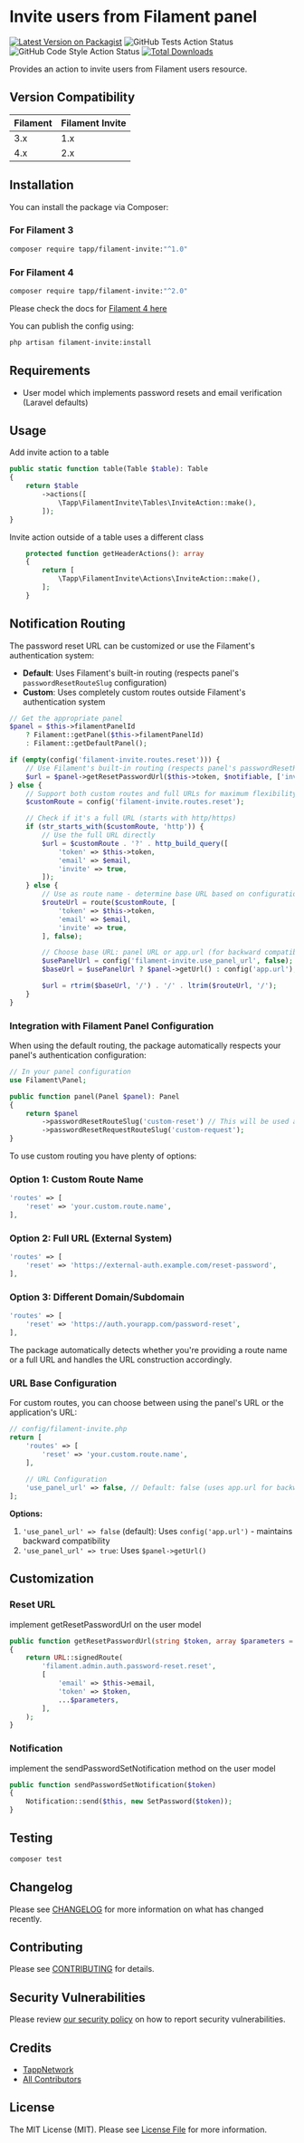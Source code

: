 # Invite users from Filament panel

[![Latest Version on Packagist](https://img.shields.io/packagist/v/tapp/filament-invite.svg?style=flat-square)](https://packagist.org/packages/tapp/filament-invite)
![GitHub Tests Action Status](https://github.com/TappNetwork/Filament-Invite/actions/workflows/run-tests.yml/badge.svg)
![GitHub Code Style Action Status](https://github.com/TappNetwork/Filament-Invite/actions/workflows/fix-php-code-style-issues.yml/badge.svg)
[![Total Downloads](https://img.shields.io/packagist/dt/tapp/filament-invite.svg?style=flat-square)](https://packagist.org/packages/tapp/filament-invite)

Provides an action to invite users from Filament users resource.

## Version Compatibility

 Filament | Filament Invite
:---------|:---------------
 3.x      | 1.x
 4.x      | 2.x

## Installation

You can install the package via Composer:

### For Filament 3

```bash
composer require tapp/filament-invite:"^1.0"
```

### For Filament 4

```bash
composer require tapp/filament-invite:"^2.0"
```

Please check the docs for [Filament 4 here](https://github.com/TappNetwork/Filament-Invite/tree/2.x)

You can publish the config using:

```bash
php artisan filament-invite:install
```

## Requirements

-   User model which implements password resets and email verification (Laravel defaults)

## Usage

Add invite action to a table

```php
public static function table(Table $table): Table
{
    return $table
        ->actions([
            \Tapp\FilamentInvite\Tables\InviteAction::make(),
        ]);
}
```

Invite action outside of a table uses a different class

```php
    protected function getHeaderActions(): array
    {
        return [
            \Tapp\FilamentInvite\Actions\InviteAction::make(),
        ];
    }

```

## Notification Routing

The password reset URL can be customized or use the Filament's authentication system:

- **Default**: Uses Filament's built-in routing (respects panel's `passwordResetRouteSlug` configuration)
- **Custom**: Uses completely custom routes outside Filament's authentication system

```php
// Get the appropriate panel
$panel = $this->filamentPanelId
    ? Filament::getPanel($this->filamentPanelId)
    : Filament::getDefaultPanel();

if (empty(config('filament-invite.routes.reset'))) {
    // Use Filament's built-in routing (respects panel's passwordResetRouteSlug configuration)
    $url = $panel->getResetPasswordUrl($this->token, $notifiable, ['invite' => true]);
} else {
    // Support both custom routes and full URLs for maximum flexibility
    $customRoute = config('filament-invite.routes.reset');

    // Check if it's a full URL (starts with http/https)
    if (str_starts_with($customRoute, 'http')) {
        // Use the full URL directly
        $url = $customRoute . '?' . http_build_query([
            'token' => $this->token,
            'email' => $email,
            'invite' => true,
        ]);
    } else {
        // Use as route name - determine base URL based on configuration
        $routeUrl = route($customRoute, [
            'token' => $this->token,
            'email' => $email,
            'invite' => true,
        ], false);

        // Choose base URL: panel URL or app.url (for backward compatibility)
        $usePanelUrl = config('filament-invite.use_panel_url', false);
        $baseUrl = $usePanelUrl ? $panel->getUrl() : config('app.url');

        $url = rtrim($baseUrl, '/') . '/' . ltrim($routeUrl, '/');
    }
}
```

### Integration with Filament Panel Configuration

When using the default routing, the package automatically respects your panel's authentication configuration:

```php
// In your panel configuration
use Filament\Panel;

public function panel(Panel $panel): Panel
{
    return $panel
        ->passwordResetRouteSlug('custom-reset') // This will be used automatically
        ->passwordResetRequestRouteSlug('custom-request');
}
```

To use custom routing you have plenty of options:

### Option 1: Custom Route Name

```php
'routes' => [
    'reset' => 'your.custom.route.name',
],
```

### Option 2: Full URL (External System)

```php
'routes' => [
    'reset' => 'https://external-auth.example.com/reset-password',
],
```

### Option 3: Different Domain/Subdomain

```php
'routes' => [
    'reset' => 'https://auth.yourapp.com/password-reset',
],
```
The package automatically detects whether you're providing a route name or a full URL and handles the URL construction accordingly.

### URL Base Configuration

For custom routes, you can choose between using the panel's URL or the application's URL:

```php
// config/filament-invite.php
return [
    'routes' => [
        'reset' => 'your.custom.route.name',
    ],
    
    // URL Configuration
    'use_panel_url' => false, // Default: false (uses app.url for backward compatibility)
];
```

**Options:**
1. `'use_panel_url' => false` (default): Uses `config('app.url')` - maintains backward compatibility
2. `'use_panel_url' => true`: Uses `$panel->getUrl()`

## Customization

### Reset URL

implement getResetPasswordUrl on the user model

```php
public function getResetPasswordUrl(string $token, array $parameters = []): string
{
    return URL::signedRoute(
        'filament.admin.auth.password-reset.reset',
        [
            'email' => $this->email,
            'token' => $token,
            ...$parameters,
        ],
    );
}
```

### Notification

implement the sendPasswordSetNotification method on the user model

```php
public function sendPasswordSetNotification($token)
{
    Notification::send($this, new SetPassword($token));
}
```

## Testing

```bash
composer test
```

## Changelog

Please see [CHANGELOG](CHANGELOG.md) for more information on what has changed recently.

## Contributing

Please see [CONTRIBUTING](.github/CONTRIBUTING.md) for details.

## Security Vulnerabilities

Please review [our security policy](../../security/policy) on how to report security vulnerabilities.

## Credits

-   [TappNetwork](https://github.com/scottgrayson)
-   [All Contributors](../../contributors)

## License

The MIT License (MIT). Please see [License File](LICENSE.md) for more information.
